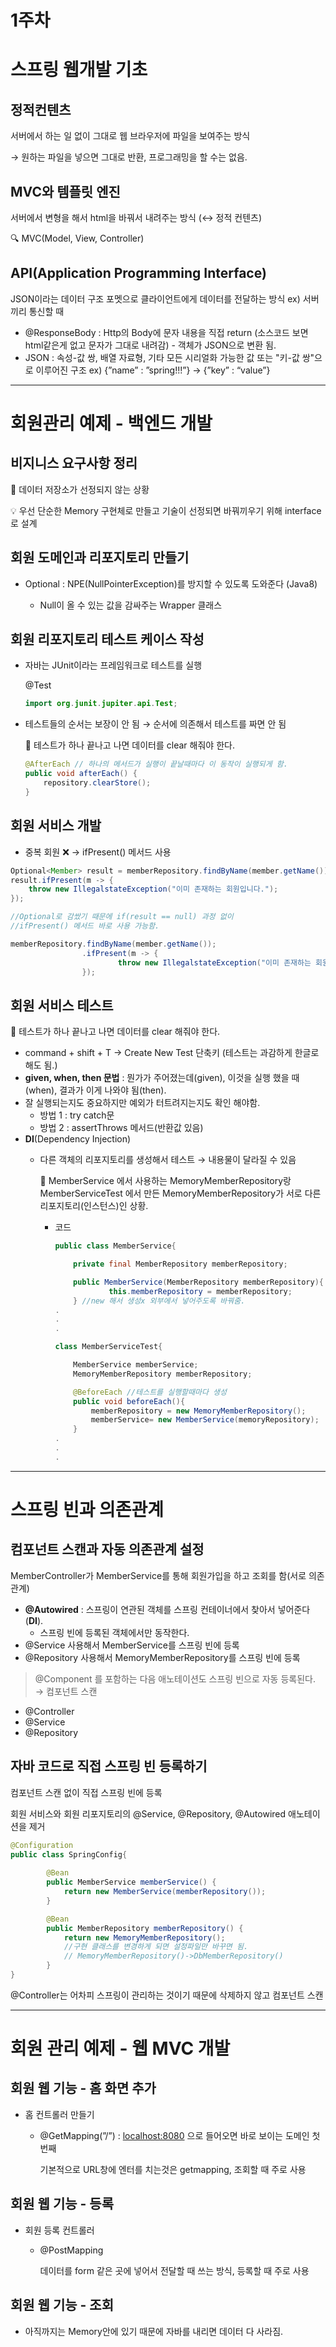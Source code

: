 # 1주차

# 스프링 웹개발 기초

## 정적컨텐츠

서버에서 하는 일 없이 그대로 웹 브라우저에 파일을 보여주는 방식 

→ 원하는 파일을 넣으면 그대로 반환, 프로그래밍을 할 수는 없음.

## MVC와 템플릿 엔진

서버에서 변형을 해서 html을 바꿔서 내려주는 방식 (↔ 정적 컨텐츠)

🔍 MVC(Model, View, Controller)

## API(**Application Programming Interface)**

JSON이라는 데이터 구조 포멧으로 클라이언트에게 데이터를 전달하는 방식 ex) 서버끼리 통신할 때

- @ResponseBody : Http의 Body에 문자 내용을 직접 return (소스코드 보면 html같은게 없고 문자가 그대로 내려감) - 객체가 JSON으로 변환 됨.
- JSON : 속성-값 쌍, 배열 자료형, 기타 모든 시리얼화 가능한 값 또는 "키-값 쌍"으로 이루어진 구조 ex) {”name” : ”spring!!!”} → {”key” : “value”}

---

# 회원관리 예제 - 백엔드 개발

## 비지니스 요구사항 정리

📌 데이터 저장소가 선정되지 않는 상황

<aside>
💡 우선 단순한 Memory 구현체로 만들고 기술이 선정되면 바꿔끼우기 위해 interface로 설계

</aside>

## 회원 도메인과 리포지토리 만들기

- Optional<T> : NPE(NullPointerException)를 방지할 수 있도록 도와준다 (Java8)
    - Null이 올 수 있는 값을 감싸주는 Wrapper 클래스

## 회원 리포지토리 **테스트 케이스** 작성

- 자바는 JUnit이라는 프레임워크로 테스트를 실행
    
    @Test 
    
    ```java
    import org.junit.jupiter.api.Test;
    ```
    

- 테스트들의 순서는 보장이 안 됨 → 순서에 의존해서 테스트를 짜면 안 됨
    
    🌟 테스트가  하나 끝나고 나면 데이터를 clear 해줘야 한다.
    
    ```java
    @AfterEach // 하나의 메서드가 실행이 끝날때마다 이 동작이 실행되게 함.
    public void afterEach() {
    	repository.clearStore();
    }
    ```
    

## 회원 서비스 개발

- 중복 회원 ❌ → ifPresent() 메서드  사용

```java
Optional<Member> result = memberRepository.findByName(member.getName());
result.ifPresent(m -> {
	throw new IllegalstateException("이미 존재하는 회원입니다.");
});

//Optional로 감쌌기 때문에 if(result == null) 과정 없이 
//ifPresent() 메서드 바로 사용 가능함.
```

```java
memberRepository.findByName(member.getName());
				.ifPresent(m -> {
						throw new IllegalstateException("이미 존재하는 회원입니다.");
				});
```

## 회원 서비스 테스트

🌟 테스트가  하나 끝나고 나면 데이터를 clear 해줘야 한다.

- command + shift + T → Create New Test 단축키 (테스트는 과감하게 한글로 해도 됨.)
- **given, when, then 문법** : 뭔가가 주어졌는데(given), 이것을 실행 했을 때(when), 결과가 이게 나와야 됨(then).
- 잘 실행되는지도 중요하지만 예외가 터트려지는지도 확인 해야함.
    - 방법 1 : try catch문
    - 방법 2 : assertThrows 메서드(반환값 있음)
- **DI**(Dependency Injection)
    - 다른 객체의 리포지토리를 생성해서 테스트 → 내용물이 달라질 수 있음
        
        📌 MemberService 에서 사용하는 MemoryMemberRepository랑 MemberServiceTest 에서 만든 MemoryMemberRepository가 서로 다른 리포지토리(인스턴스)인 상황.
        
        - 코드
            
            ```java
            public class MemberService{
            
            	private final MemberRepository memberRepository;
            
            	public MemberService(MemberRepository memberRepository){
            			this.memberRepository = memberRepository;
            	} //new 해서 생성x 외부에서 넣어주도록 바꿔줌.
            .
            .
            .
            ```
            
            ```java
            class MemberServiceTest{
            
            	MemberService memberService;
            	MemoryMemberRepository memberRepository;
            
            	@BeforeEach //테스트를 실행할때마다 생성
            	public void beforeEach(){
            		memberRepository = new MemoryMemberRepository();
            		memberService= new MemberService(memoryRepository);
            	}
            .
            .
            .
            ```
            

---

# 스프링 빈과 의존관계

## 컴포넌트 스캔과 자동 의존관계 설정

MemberController가 MemberService를 통해 회원가입을 하고 조회를 함(서로 의존관계)

- **@Autowired** : 스프링이 연관된 객체를 스프링 컨테이너에서 찾아서 넣어준다(**DI**).
    - 스프링 빈에 등록된 객체에서만 동작한다.
- @Service 사용해서 MemberService를 스프링 빈에 등록
- @Repository 사용해서 MemoryMemberRepository를 스프링 빈에 등록

> @Component 를 포함하는 다음 애노테이션도 스프링 빈으로 자동 등록된다. → 컴포넌트 스캔
- @Controller
- @Service
- @Repository
> 

## 자바 코드로 직접 스프링 빈 등록하기

컴포넌트 스캔 없이 직접 스프링 빈에 등록

회원 서비스와 회원 리포지토리의 @Service, @Repository, @Autowired 애노테이션을 제거

```java
@Configuration
public class SpringConfig{
		
		@Bean
		public MemberService memberService() {
			return new MemberService(memberRepository());
		}

		@Bean
		public MemberRepository memberRepository() {
			return new MemoryMemberRepository();
			//구현 클래스를 변경하게 되면 설정파일만 바꾸면 됨.
			// MemoryMemberRepository()->DbMemberRepository()
		}
}
```

@Controller는 어차피 스프링이 관리하는 것이기 때문에 삭제하지 않고 컴포넌트 스캔

---

# 회원 관리 예제 - 웹 MVC 개발

## 회원 웹 기능 - 홈 화면 추가

- 홈 컨트롤러 만들기
    - @GetMapping(”/”) : [localhost:8080](http://localhost:8080) 으로 들어오면 바로 보이는 도메인 첫번째
        
        기본적으로 URL창에 엔터를 치는것은 getmapping, 조회할 때 주로 사용
        

## 회원 웹 기능 - 등록

- 회원 등록 컨트롤러
    - @PostMapping
        
        데이터를 form 같은 곳에 넣어서 전달할 때 쓰는 방식, 등록할 때 주로 사용
        

## 회원 웹 기능 - 조회

- 아직까지는 Memory안에 있기 때문에 자바를 내리면 데이터 다 사라짐.

